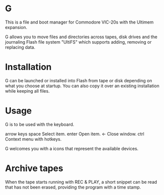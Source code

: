 # G

This is a file and boot manager for Commodore VIC-20s with the
Ultimem expansion. 

G allows you to move files and directories across tapes, disk
drives and the journaling Flash file system "UltiFS" which
supports adding, removing or replacing data.

# Installation

G can be launched or installed into Flash from tape or disk
depending on what you choose at startup.  You can also copy it
over an existing installation while keeping all files.

# Usage

G is to be used with the keyboard.

arrow keys
space           Select item.
enter           Open item.
<-              Close window.
ctrl            Context menu with hotkeys.

G welcomes you with a icons that represent the available devices.

# Archive tapes

When the tape starts running with REC & PLAY, a short snippet can
be read that has not been erased, providing the program with a
time stamp.
